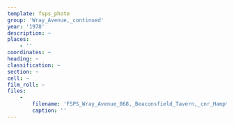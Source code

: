 ```yaml
---
template: fsps_photo
group: 'Wray_Avenue,_continued'
year: '1978'
description: ~
places:
    - ''
coordinates: ~
heading: ~
classification: ~
section: ~
cell: ~
film_roll: ~
files:
    -
        filename: 'FSPS_Wray_Avenue_068,_Beaconsfield_Tavern,_cnr_Hampton_Rd,_10-2-E,_1978.png'
        caption: ''
---
```

